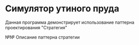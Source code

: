 # Симулятор утиного пруда

Данная программа демонстрирует использование паттерна проектирования "Стратегия"

№№ Описание паттерна стратегии 
